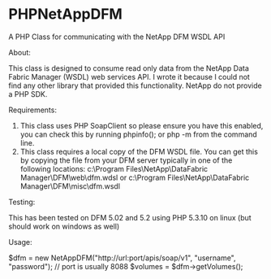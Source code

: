 PHPNetAppDFM
============

A PHP Class for communicating with the NetApp DFM WSDL API

About:

This class is designed to consume read only data from the NetApp Data Fabric Manager (WSDL) web services API. I wrote it because I could not find any other library that provided this functionality. NetApp do not provide a PHP SDK.
		
Requirements:	

1) This class uses PHP SoapClient so please ensure you have this enabled, you can check this by running phpinfo(); or php -m from the command line.
2) This class requires a local copy of the DFM WSDL file. You can get this by copying the file from your DFM server typically in one of the following locations: c:\Program Files\NetApp\DataFabric Manager\DFM\web\dfm.wdsl or c:\Program Files\NetApp\DataFabric Manager\DFM\misc\dfm.wsdl

Testing:

This has been tested on DFM 5.02 and 5.2 using PHP 5.3.10 on linux (but should work on windows as well)

Usage:
	
$dfm = new NetAppDFM("http://url:port/apis/soap/v1", "username", "password"); // port is usually 8088
$volumes = $dfm->getVolumes();
